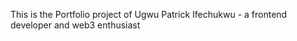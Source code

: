 This is the Portfolio project of Ugwu Patrick Ifechukwu - a frontend developer and web3 enthusiast 
